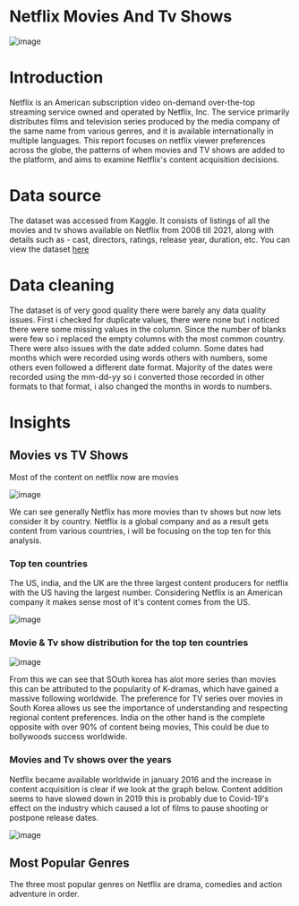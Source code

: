 # Netflix Movies And Tv Shows

![image](https://github.com/0layiw0la/netflix-movies-and-tv-shows/assets/103042427/2300ea8d-46e0-435b-ad8e-f376edaf4bb3)


# Introduction 

Netflix is an American subscription video on-demand over-the-top streaming service owned and operated by Netflix, Inc. The service primarily distributes films and television series produced by the media company of the same name from various genres, and it is available internationally in multiple languages.
This report focuses on netflix viewer preferences across the globe, the patterns of when movies and TV shows are added to the platform, and aims to examine Netflix's content acquisition decisions.

# Data source 
The dataset was accessed from Kaggle. It consists of listings of all the movies and tv shows available on Netflix from 2008 till 2021, along with details such as - cast, directors, ratings, release year, duration, etc. You can view the dataset <a href ="https://www.kaggle.com/datasets/shivamb/netflix-shows">here</a>

# Data cleaning
The dataset is of very good quality there were barely any data quality issues. 
First i checked for duplicate values, there were none but i noticed there were some missing values in the column. Since the number of blanks were few so i replaced the empty columns with the most common country.
There were also issues with the date added column. Some dates had months which were recorded using words others with numbers, some others even followed a different date format. Majority of the dates were recorded using the mm-dd-yy so i converted those recorded in other formats to that format, i also changed the months in words to numbers.

# Insights

## Movies vs TV Shows
Most of the content on netflix now are movies

![image](https://github.com/0layiw0la/netflix-movies-and-tv-shows/assets/103042427/c82a14e4-f1ef-4759-a513-8a8d3f10a2e4)

We can see generally Netflix has more movies than tv shows but now lets consider it by country. Netflix is a global company and as a result gets content from various countries, i will be focusing on the top ten for this analysis.

### Top ten countries
The US, india, and the UK are the three largest content producers for netflix with the US having the largest number. Considering Netflix is an American company it makes sense most of it's content comes from the US.

![image](https://github.com/0layiw0la/netflix-movies-and-tv-shows/assets/103042427/b045ce98-fc68-4b5a-bd23-9d56a080b0a9)  

### Movie & Tv show distribution for the top ten countries

![image](https://github.com/0layiw0la/netflix-movies-and-tv-shows/assets/103042427/e48b88a9-529e-4ad2-9c4d-a165b40d181d)

From this we can see that SOuth korea has alot more series than movies this can be attributed to the popularity of K-dramas, which have gained a massive following worldwide. The preference for TV series over movies in South Korea allows us see the importance of understanding and respecting regional content preferences.
India on the other hand is the complete opposite with over 90% of content being movies, This could be due to bollywoods success worldwide.

### Movies and Tv shows over the years

Netflix became available worldwide in january 2016 and the increase in content acquisition is clear if we look at the graph below. Content addition seems to have slowed down in 2019 this is probably due to Covid-19's effect on the industry which caused a lot of films to pause shooting or postpone release dates.

![image](https://github.com/0layiw0la/netflix-movies-and-tv-shows/assets/103042427/2b1ea761-9dcd-4ac7-b079-fd33ec9c76fc)

## Most Popular Genres
The three most popular genres on Netflix are drama, comedies and action adventure in order.

